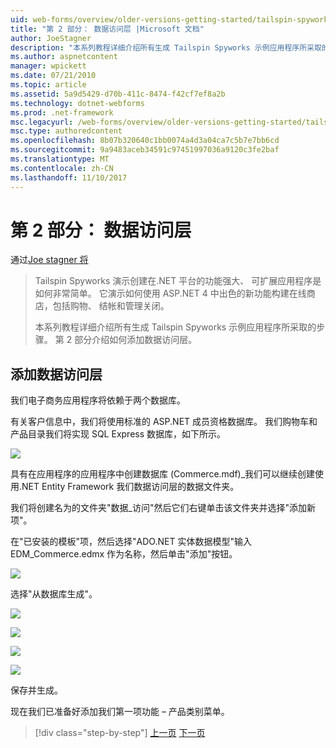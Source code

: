 ```yaml
---
uid: web-forms/overview/older-versions-getting-started/tailspin-spyworks/tailspin-spyworks-part-2
title: "第 2 部分： 数据访问层 |Microsoft 文档"
author: JoeStagner
description: "本系列教程详细介绍所有生成 Tailspin Spyworks 示例应用程序所采取的步骤。 第 2 部分介绍如何添加数据访问层。"
ms.author: aspnetcontent
manager: wpickett
ms.date: 07/21/2010
ms.topic: article
ms.assetid: 5a9d5429-d70b-411c-8474-f42cf7ef8a2b
ms.technology: dotnet-webforms
ms.prod: .net-framework
msc.legacyurl: /web-forms/overview/older-versions-getting-started/tailspin-spyworks/tailspin-spyworks-part-2
msc.type: authoredcontent
ms.openlocfilehash: 8b07b320640c1bb0074a4d3a04ca7c5b7e7bb6cd
ms.sourcegitcommit: 9a9483aceb34591c97451997036a9120c3fe2baf
ms.translationtype: MT
ms.contentlocale: zh-CN
ms.lasthandoff: 11/10/2017
---
```

<a name="part-2-data-access-layer"></a>第 2 部分： 数据访问层
====================
通过[Joe stagner 将](https://github.com/JoeStagner)

> Tailspin Spyworks 演示创建在.NET 平台的功能强大、 可扩展应用程序是如何非常简单。 它演示如何使用 ASP.NET 4 中出色的新功能构建在线商店，包括购物、 结帐和管理关闭。
> 
> 本系列教程详细介绍所有生成 Tailspin Spyworks 示例应用程序所采取的步骤。 第 2 部分介绍如何添加数据访问层。


## <a id="_Toc260221668"></a>添加数据访问层

我们电子商务应用程序将依赖于两个数据库。

有关客户信息中，我们将使用标准的 ASP.NET 成员资格数据库。 我们购物车和产品目录我们将实现 SQL Express 数据库，如下所示。

![](tailspin-spyworks-part-2/_static/image1.jpg)

具有在应用程序的应用程序中创建数据库 (Commerce.mdf)\_我们可以继续创建使用.NET Entity Framework 我们数据访问层的数据文件夹。

我们将创建名为的文件夹"数据\_访问"然后它们右键单击该文件夹并选择"添加新项"。

在"已安装的模板"项，然后选择"ADO.NET 实体数据模型"输入 EDM\_Commerce.edmx 作为名称，然后单击"添加"按钮。

![](tailspin-spyworks-part-2/_static/image2.jpg)

选择"从数据库生成"。

![](tailspin-spyworks-part-2/_static/image1.png)

![](tailspin-spyworks-part-2/_static/image2.png)

![](tailspin-spyworks-part-2/_static/image3.png)

![](tailspin-spyworks-part-2/_static/image3.jpg)

保存并生成。

现在我们已准备好添加我们第一项功能 – 产品类别菜单。

>[!div class="step-by-step"]
[上一页](tailspin-spyworks-part-1.md)
[下一页](tailspin-spyworks-part-3.md)
